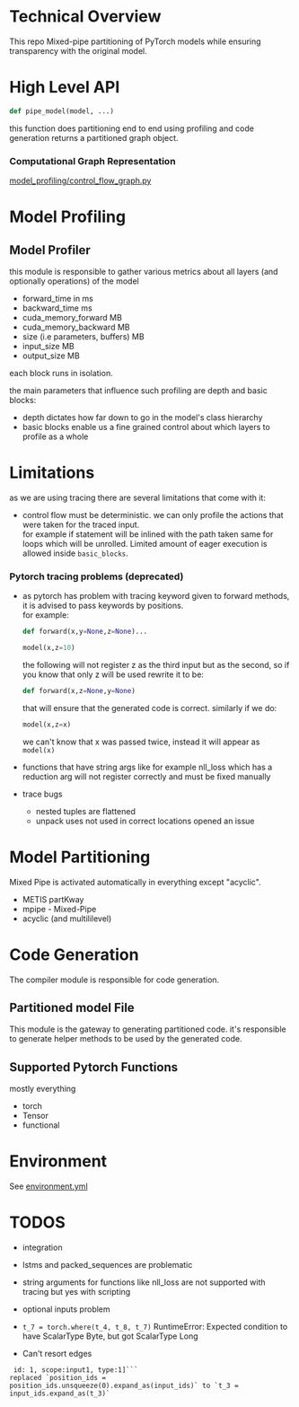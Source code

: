 # Technical Overview

This repo Mixed-pipe partitioning of PyTorch models while ensuring transparency with the original model.

# High Level API

```python
def pipe_model(model, ...)
```

this function does partitioning end to end using profiling and code generation
returns a partitioned graph object.

### Computational Graph Representation

[model_profiling/control_flow_graph.py](autopipe/model_profiling/control_flow_graph.py)



# Model Profiling

## Model Profiler

this module is responsible to gather various metrics about all layers (and optionally operations) of the model

- forward_time in ms
- backward_time ms
- cuda_memory_forward MB
- cuda_memory_backward MB
- size (i.e parameters, buffers) MB
- input_size MB
- output_size MB

each block runs in isolation.

the main parameters that influence such profiling are depth and basic blocks:

- depth dictates how far down to go in the model's class hierarchy
- basic blocks enable us a fine grained control about which layers to profile as a whole

# Limitations

as we are using tracing there are several limitations that come with it:

- control flow must be deterministic. we can only profile the actions that were taken for the traced input.\
  for example if statement will be inlined with the path taken same for loops which will be unrolled. Limited amount of eager execution is allowed inside `basic_blocks`.

### Pytorch tracing problems (deprecated)
- as pytorch has problem with tracing keyword given to forward methods, it is advised to pass keywords by positions.\
  for example:

  ```python
  def forward(x,y=None,z=None)...

  model(x,z=10)
  ```

  the following will not register z as the third input but as the second, so if you know that only z will be used rewrite it to be:

  ```python
  def forward(x,z=None,y=None)
  ```

  that will ensure that the generated code is correct.
  similarly if we do:

  ```python
  model(x,z=x)
  ```

  we can't know that x was passed twice, instead it will appear as `model(x)`

- functions that have string args like for example nll_loss which has a reduction arg will not register correctly and must be fixed manually
- trace bugs
  - nested tuples are flattened
  - unpack uses not used in correct locations opened an issue


# Model Partitioning
Mixed Pipe is activated automatically in everything except "acyclic".
 * METIS partKway
 * mpipe - Mixed-Pipe
 * acyclic (and multililevel)


# Code Generation
The compiler module is responsible for code generation.
## Partitioned model File

This module is the gateway to generating partitioned code.
it's responsible to generate helper methods to be used by the generated code.


## Supported Pytorch Functions

mostly everything

- torch
- Tensor
- functional


# Environment
See [environment.yml](environment.yml)

# TODOS
- integration
- lstms and packed_sequences are problematic
- string arguments for functions like nll_loss are not supported with tracing but yes with scripting
- optional inputs problem

- `t_7 = torch.where(t_4, t_8, t_7)`
    RuntimeError: Expected condition to have ScalarType Byte, but got ScalarType Long
- Can't resort edges
```[id: 21, scope:BertForQuestionAnswering/BertModel[bert]/BertEmbeddings[embeddings]/Tensor::unsqueeze, type:4,
 id: 1, scope:input1, type:1]```
replaced `position_ids = position_ids.unsqueeze(0).expand_as(input_ids)` to `t_3 = input_ids.expand_as(t_3)`
